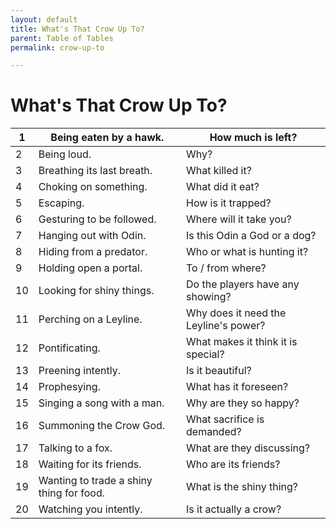 ```yaml
---
layout: default
title: What's That Crow Up To?
parent: Table of Tables
permalink: crow-up-to

---
```


# What's That Crow Up To?



| 1  | Being eaten by a hawk.                   | How much is left?                     |
| -- | ---------------------------------------- | ------------------------------------- |
| 2  | Being loud.                              | Why?                                  |
| 3  | Breathing its last breath.               | What killed it?                       |
| 4  | Choking on something.                    | What did it eat?                      |
| 5  | Escaping.                                | How is it trapped?                    |
| 6  | Gesturing to be followed.                | Where will it take you?               |
| 7  | Hanging out with Odin.                   | Is this Odin a God or a dog?          |
| 8  | Hiding from a predator.                  | Who or what is hunting it?            |
| 9  | Holding open a portal.                   | To / from where?                      |
| 10 | Looking for shiny things.                | Do the players have any showing?      |
| 11 | Perching on a Leyline.                   | Why does it need the Leyline's power? |
| 12 | Pontificating.                           | What makes it think it is special?    |
| 13 | Preening intently.                       | Is it beautiful?                      |
| 14 | Prophesying.                             | What has it foreseen?                 |
| 15 | Singing a song with a man.               | Why are they so happy?                |
| 16 | Summoning the Crow God.                  | What sacrifice is demanded?           |
| 17 | Talking to a fox.                        | What are they discussing?             |
| 18 | Waiting for its friends.                 | Who are its friends?                  |
| 19 | Wanting to trade a shiny thing for food. | What is the shiny thing?              |
| 20 | Watching you intently.                   | Is it actually a crow?                |